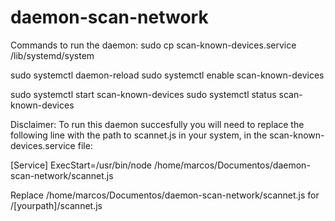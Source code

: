 # daemon-scan-network

Commands to run the daemon:
sudo cp scan-known-devices.service /lib/systemd/system

sudo systemctl daemon-reload
sudo systemctl enable scan-known-devices

sudo systemctl start scan-known-devices
sudo systemctl status scan-known-devices

Disclaimer:
To run this daemon succesfully you will need to replace the following line with the path to scannet.js in your system, in the scan-known-devices.service file:

[Service]
ExecStart=/usr/bin/node /home/marcos/Documentos/daemon-scan-network/scannet.js

Replace /home/marcos/Documentos/daemon-scan-network/scannet.js for /[yourpath]/scannet.js
